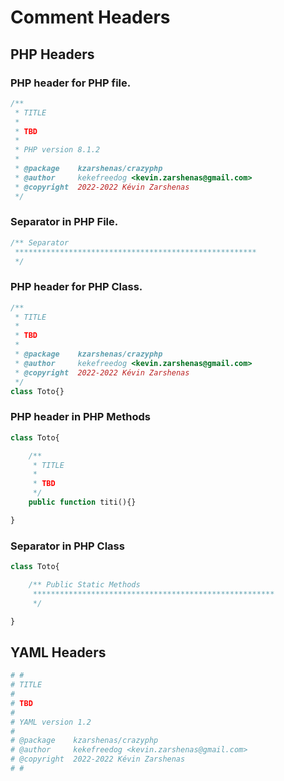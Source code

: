 # Comment Headers

## PHP Headers

### PHP header for PHP file.

```php
/**
 * TITLE
 *
 * TBD
 *
 * PHP version 8.1.2
 *
 * @package    kzarshenas/crazyphp
 * @author     kekefreedog <kevin.zarshenas@gmail.com>
 * @copyright  2022-2022 Kévin Zarshenas
 */
```

### Separator in PHP File.

```php
/** Separator
 ******************************************************
 */
```

### PHP header for PHP Class.

```php
/**
 * TITLE
 *
 * TBD
 *
 * @package    kzarshenas/crazyphp
 * @author     kekefreedog <kevin.zarshenas@gmail.com>
 * @copyright  2022-2022 Kévin Zarshenas
 */
class Toto{}
```

### PHP header in PHP Methods

```php
class Toto{

    /**
     * TITLE
     *
     * TBD
     */
    public function titi(){}

}
```

### Separator in PHP Class

```php
class Toto{

    /** Public Static Methods
     ******************************************************
     */

}
```

## YAML Headers
```yml
# #
# TITLE
#
# TBD
#
# YAML version 1.2
#
# @package    kzarshenas/crazyphp
# @author     kekefreedog <kevin.zarshenas@gmail.com>
# @copyright  2022-2022 Kévin Zarshenas
# #
```